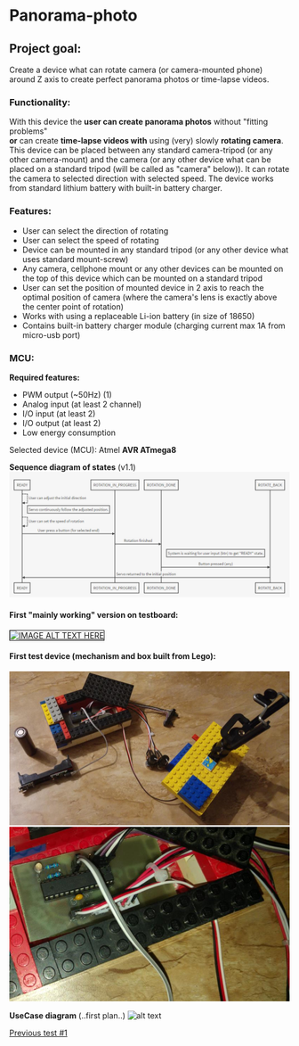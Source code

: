 # Panorama-photo


## Project goal:
Create a device what can rotate camera (or camera-mounted phone) around Z axis to create perfect panorama photos or time-lapse videos.


### Functionality:
With this device the **user can create panorama photos** without "fitting problems"  
**or** can create **time-lapse videos with** using (very) slowly **rotating camera**.  
This device can be placed between any standard camera-tripod (or any other camera-mount) and the camera (or any other device what can be placed on a standard tripod (will be called as "camera" below)).
It can rotate the camera to selected direction with selected speed.
The device works from standard lithium battery with built-in battery charger.

### Features:
 - User can select the direction of rotating
 - User can select the speed of rotating
 - Device can be mounted in any standard tripod (or any other device what uses standard mount-screw)
 - Any camera, cellphone mount or any other devices can be mounted on the top of this device which can be mounted on a standard tripod
 - User can set the position of mounted device in 2 axis to reach the optimal position of camera (where the camera's lens is exactly above the center point of rotation)
 - Works with using a replaceable Li-ion battery (in size of 18650)
 - Contains built-in battery charger module (charging current max 1A from micro-usb port)

### MCU: 
**Required features:**
 - PWM output (~50Hz) (1)
 - Analog input (at least 2 channel)
 - I/O input (at least 2)
 - I/O output (at least 2)
 - Low energy consumption
 
Selected device (MCU): Atmel **AVR ATmega8**


**Sequence diagram of states** (v1.1)
![alt text](https://github.com/bbkbarbar/ATmega8-panorama-photo/blob/master/Docs/sequence_v1_1_.png "Basic sequence diagram")


#### First "mainly working" version on testboard:

<a href="http://www.youtube.com/watch?i8isvKmdPvMfeature=player_embedded&v=33iNxKAsr9w
" target="_blank"><img src="http://img.youtube.com/vi/33iNxKAsr9w/2.jpg"
alt="IMAGE ALT TEXT HERE" width="240" height="180" border="1" /></a>

#### First test device (mechanism and box built from Lego):
![alt text](https://raw.githubusercontent.com/bbkbarbar/ATmega8-panorama-photo/master/Docs/Test_on_lego_v1_1.jpg " ")
![alt text](https://raw.githubusercontent.com/bbkbarbar/ATmega8-panorama-photo/master/Docs/Test_on_lego_v1_2.jpg " ")

**UseCase diagram**
(..first plan..)
![alt text](https://github.com/bbkbarbar/ATmega8-panorama-photo/blob/master/Docs/useCase_plan_1.png "UseCase diagram")

[Previous test #1](https://youtu.be/i8isvKmdPvM)
